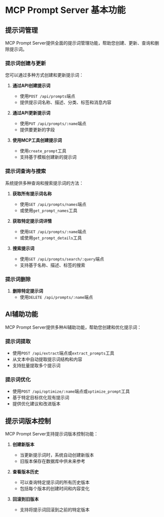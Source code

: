 # MCP Prompt Server 基本功能

## 提示词管理

MCP Prompt Server提供全面的提示词管理功能，帮助您创建、更新、查询和删除提示词。

### 提示词创建与更新

您可以通过多种方式创建和更新提示词：

1. **通过API创建提示词**
   - 使用`POST /api/prompts`端点
   - 提供提示词名称、描述、分类、标签和消息内容

2. **通过API更新提示词**
   - 使用`PUT /api/prompts/:name`端点
   - 提供要更新的字段

3. **使用MCP工具创建提示词**
   - 使用`create_prompt`工具
   - 支持基于模板创建新的提示词

### 提示词查询与搜索

系统提供多种查询和搜索提示词的方法：

1. **获取所有提示词名称**
   - 使用`GET /api/prompts/names`端点
   - 或使用`get_prompt_names`工具

2. **获取特定提示词详情**
   - 使用`GET /api/prompts/:name`端点
   - 或使用`get_prompt_details`工具

3. **搜索提示词**
   - 使用`GET /api/prompts/search/:query`端点
   - 支持基于名称、描述、标签的搜索

### 提示词删除

1. **删除特定提示词**
   - 使用`DELETE /api/prompts/:name`端点

## AI辅助功能

MCP Prompt Server提供多种AI辅助功能，帮助您创建和优化提示词：

### 提示词提取

- 使用`POST /api/extract`端点或`extract_prompts`工具
- 从文本中自动提取提示词结构和内容
- 支持批量提取多个提示词

### 提示词优化

- 使用`POST /api/optimize/:name`端点或`optimize_prompt`工具
- 基于特定目标优化现有提示词
- 提供优化建议和改进版本

## 提示词版本控制

MCP Prompt Server支持提示词版本控制功能：

1. **创建新版本**
   - 当更新提示词时，系统自动创建新版本
   - 旧版本保存在数据库中供未来参考

2. **查看版本历史**
   - 可以查询特定提示词的所有历史版本
   - 包括每个版本的创建时间和内容变化

3. **回滚到旧版本**
   - 支持将提示词回滚到之前的特定版本
